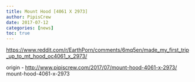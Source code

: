```yaml
---
title: Mount Hood [4061 X 2973]
author: PipisCrew
date: 2017-07-12
categories: [news]
toc: true
---
```


https://www.reddit.com/r/EarthPorn/comments/6mq5en/made_my_first_trip_up_to_mt_hood_oc4061_x_2973/

origin - http://www.pipiscrew.com/2017/07/mount-hood-4061-x-2973/ mount-hood-4061-x-2973